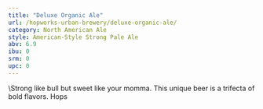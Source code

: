```yaml
---
title: "Deluxe Organic Ale"
url: /hopworks-urban-brewery/deluxe-organic-ale/
category: North American Ale
style: American-Style Strong Pale Ale
abv: 6.9
ibu: 0
srm: 0
upc: 0
---
```

\Strong like bull but sweet like your momma. This unique beer is a trifecta of bold flavors. Hops
